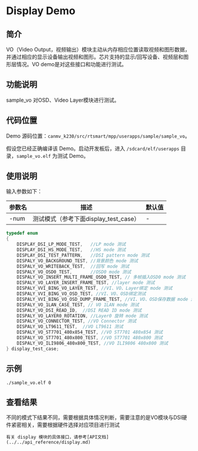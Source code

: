 # Display Demo

## 简介

VO（Video Output，视频输出）模块主动从内存相应位置读取视频和图形数据，并通过相应的显示设备输出视频和图形。芯片支持的显示/回写设备、视频层和图形层情况。VO demo是对这些接口和功能进行测试。

## 功能说明

sample_vo 对OSD、Video Layer模块进行测试。

## 代码位置

Demo 源码位置：`canmv_k230/src/rtsmart/mpp/userapps/sample/sample_vo`。

假设您已经正确编译该 Demo。启动开发板后，进入 `/sdcard/elf/userapps` 目录，`sample_vo.elf` 为测试 Demo。

## 使用说明

输入参数如下：

| 参数名 | 描述 | 默认值 |
|--------|------|--------|
| -num   | 测试模式（参考下面display_test_case） | -      |

```c
typedef enum
{
    DISPLAY_DSI_LP_MODE_TEST,   //LP mode 测试
    DISPLAY_DSI_HS_MODE_TEST,   //HS mode 测试
    DISPLAY_DSI_TEST_PATTERN,   //DSI pattern mode 测试
    DISPALY_VO_BACKGROUND_TEST, //背景颜色 mode 测试
    DISPALY_VO_WRITEBACK_TEST,  //回写 mode 测试
    DISPALY_VO_OSD0_TEST,       //OSD0 mode 测试
    DISPALY_VO_INSERT_MULTI_FRAME_OSD0_TEST, // 多帧插入OSD0 mode 测试
    DISPALY_VO_LAYER_INSERT_FRAME_TEST, //layer mode 测试
    DISPALY_VVI_BING_VO_LAYER_TEST, //VI、VO、Layer绑定 mode 测试
    DISPALY_VVI_BING_VO_OSD_TEST, //VI、VO、OSD绑定测试
    DISPALY_VVI_BING_VO_OSD_DUMP_FRAME_TEST, //VI、VO、OSD保存数据 mode 测试
    DISPALY_VO_1LAN_CASE_TEST, // VO 1LAN mode 测试
    DISPALY_VO_DSI_READ_ID,  //DSI READ ID mode 测试
    DISPALY_VO_LAYER0_ROTATION, //Layer0 旋转 mode 测试
    DISPALY_VO_CONNECTOR_TEST, //VO Connector 测试
    DISPALY_VO_LT9611_TEST,  //VO LT9611 测试
    DISPALY_VO_ST7701_480x854_TEST, //VO ST7701 480x854 测试
    DISPALY_VO_ST7701_480x800_TEST, //VO ST7701 480x800 测试
    DISPALY_VO_ILI9806_480x800_TEST, //VO ILI9806 480x800 测试
} display_test_case;
```

## 示例

```shell
./sample_vo.elf 0
```

## 查看结果

不同的模式下结果不同，需要根据具体情况判断，需要注意的是VO模块与DSI硬件紧密相关，需要根据硬件选择对应项目进行测试

```{admonition} 提示
有关 display 模块的具体接口，请参考[API文档](../../api_reference/display.md)
```
